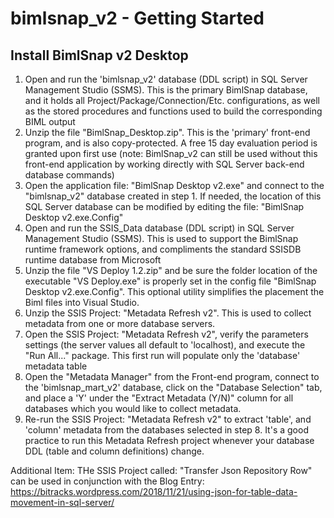 # bimlsnap_v2 - Getting Started
## Install BimlSnap v2 Desktop
1. Open and run the 'bimlsnap_v2' database (DDL script) in SQL Server Management Studio (SSMS). This is the primary BimlSnap database, and it holds all Project/Package/Connection/Etc. configurations, as well as the stored procedures and functions used to build the corresponding BIML output
2. Unzip the file "BimlSnap_Desktop.zip". This is the 'primary' front-end program, and is also copy-protected. A free 15 day evaluation period is granted upon first use (note: BimlSnap_v2 can still be used without this front-end application by working directly with SQL Server back-end database commands)
3. Open the application file: "BimlSnap Desktop v2.exe" and connect to the "bimlsnap_v2" database created in step 1. If needed, the location of this SQL Server database can be modified by editing the file: "BimlSnap Desktop v2.exe.Config"
4. Open and run the SSIS_Data database (DDL script) in SQL Server Management Studio (SSMS). This is used to support the BimlSnap runtime framework options, and compliments the standard SSISDB runtime database from Microsoft
5. Unzip the file "VS Deploy 1.2.zip" and be sure the folder location of the executable "VS Deploy.exe" is properly set in the config file "BimlSnap Desktop v2.exe.Config". This optional utility simplifies the placement the Biml files into Visual Studio. 
6. Unzip the SSIS Project: "Metadata Refresh v2". This is used to collect metadata from one or more database servers.
7. Open the SSIS Project: "Metadata Refresh v2", verify the parameters settings (the server values all default to 'localhost), and execute the "Run All..." package. This first run will populate only the 'database' metadata table
8. Open the "Metadata Manager" from the Front-end program, connect to the 'bimlsnap_mart_v2' database, click on the "Database Selection" tab, and place a 'Y' under the "Extract Metadata (Y/N)" column for all databases which you would like to collect metadata.
9. Re-run the SSIS Project: "Metadata Refresh v2" to extract 'table', and 'column' metadata from the databases selected in step 8. It's a good practice to run this Metadata Refresh project whenever your database DDL (table and column definitions) change.

Additional Item:
THe SSIS Project called: "Transfer Json Repository Row" can be used in conjunction with the Blog Entry: https://bitracks.wordpress.com/2018/11/21/using-json-for-table-data-movement-in-sql-server/